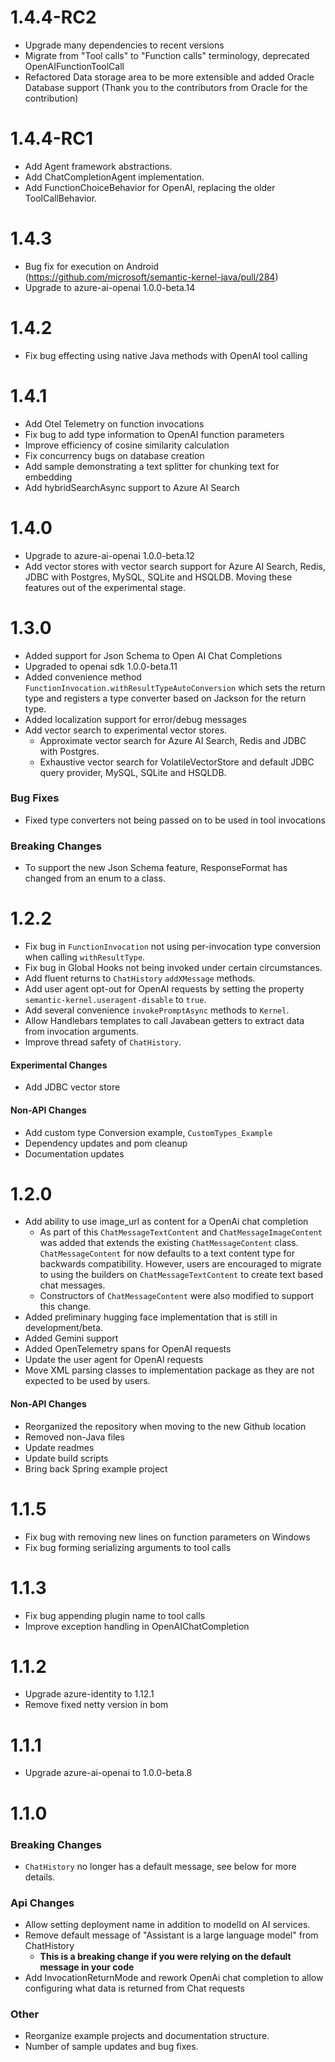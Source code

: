 # 1.4.4-RC2

- Upgrade many dependencies to recent versions
- Migrate from "Tool calls" to "Function calls" terminology, deprecated OpenAIFunctionToolCall
- Refactored Data storage area to be more extensible and added Oracle Database support (Thank you to the contributors
  from Oracle for the contribution)

# 1.4.4-RC1

- Add Agent framework abstractions.
- Add ChatCompletionAgent implementation.
- Add FunctionChoiceBehavior for OpenAI, replacing the older ToolCallBehavior.

# 1.4.3

- Bug fix for execution on Android (https://github.com/microsoft/semantic-kernel-java/pull/284)
- Upgrade to azure-ai-openai 1.0.0-beta.14

# 1.4.2

- Fix bug effecting using native Java methods with OpenAI tool calling

# 1.4.1

- Add Otel Telemetry on function invocations
- Fix bug to add type information to OpenAI function parameters
- Improve efficiency of cosine similarity calculation
- Fix concurrency bugs on database creation
- Add sample demonstrating a text splitter for chunking text for embedding
- Add hybridSearchAsync support to Azure AI Search

# 1.4.0

- Upgrade to azure-ai-openai 1.0.0-beta.12
- Add vector stores with vector search support for Azure AI Search, Redis, JDBC with Postgres, MySQL, SQLite and HSQLDB.
  Moving these features out of the experimental stage.

# 1.3.0

- Added support for Json Schema to Open AI Chat Completions
- Upgraded to openai sdk 1.0.0-beta.11
- Added convenience method `FunctionInvocation.withResultTypeAutoConversion` which sets the return type and registers a
  type converter based on Jackson for the return type.
- Added localization support for error/debug messages
- Add vector search to experimental vector stores.
    - Approximate vector search for Azure AI Search, Redis and JDBC with Postgres.
    - Exhaustive vector search for VolatileVectorStore and default JDBC query provider, MySQL, SQLite and HSQLDB.

### Bug Fixes

- Fixed type converters not being passed on to be used in tool invocations

### Breaking Changes

- To support the new Json Schema feature, ResponseFormat has changed from an enum to a class.

# 1.2.2

- Fix bug in `FunctionInvocation` not using per-invocation type conversion when calling `withResultType`.
- Fix bug in Global Hooks not being invoked under certain circumstances.
- Add fluent returns to `ChatHistory` `addXMessage` methods.
- Add user agent opt-out for OpenAI requests by setting the property `semantic-kernel.useragent-disable` to `true`.
- Add several convenience `invokePromptAsync` methods to `Kernel`.
- Allow Handlebars templates to call Javabean getters to extract data from invocation arguments.
- Improve thread safety of `ChatHistory`.

#### Experimental Changes

- Add JDBC vector store

#### Non-API Changes

- Add custom type Conversion example, `CustomTypes_Example`
- Dependency updates and pom cleanup
- Documentation updates

# 1.2.0

- Add ability to use image_url as content for a OpenAi chat completion
    - As part of this `ChatMessageTextContent` and `ChatMessageImageContent` was added that extends the
      existing `ChatMessageContent` class. `ChatMessageContent` for now defaults to a text content type for backwards
      compatibility. However, users are encouraged to migrate to using the builders on `ChatMessageTextContent` to
      create text based chat messages.
    - Constructors of `ChatMessageContent` were also modified to support this change.
- Added preliminary hugging face implementation that is still in development/beta.
- Added Gemini support
- Added OpenTelemetry spans for OpenAI requests
- Update the user agent for OpenAI requests
- Move XML parsing classes to implementation package as they are not expected to be used by users.

#### Non-API Changes

- Reorganized the repository when moving to the new Github location
- Removed non-Java files
- Update readmes
- Update build scripts
- Bring back Spring example project

# 1.1.5

- Fix bug with removing new lines on function parameters on Windows
- Fix bug forming serializing arguments to tool calls

# 1.1.3

- Fix bug appending plugin name to tool calls
- Improve exception handling in OpenAIChatCompletion

# 1.1.2

- Upgrade azure-identity to 1.12.1
- Remove fixed netty version in bom

# 1.1.1

- Upgrade azure-ai-openai to 1.0.0-beta.8

# 1.1.0

### Breaking Changes

- `ChatHistory` no longer has a default message, see below for more details.

### Api Changes

- Allow setting deployment name in addition to modelId on AI services.
- Remove default message of "Assistant is a large language model" from ChatHistory
    - **This is a breaking change if you were relying on the default message in your code**
- Add InvocationReturnMode and rework OpenAi chat completion to allow configuring what data is returned from Chat
  requests

### Other

- Reorganize example projects and documentation structure.
- Number of sample updates and bug fixes.